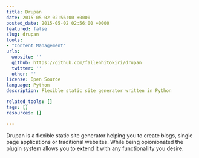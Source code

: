 ```yaml
---
title: Drupan
date: 2015-05-02 02:56:00 +0000
posted_date: 2015-05-02 02:56:00 +0000
featured: false
slug: drupan
tools:
- "Content Management"
urls:
  website: ''
  github: https://github.com/fallenhitokiri/drupan
  twitter: ''
  other: ''
license: Open Source
language: Python
description: Flexible static site generator written in Python

related_tools: []
tags: []
resources: []

---
```

Drupan is a flexible static site generator helping you to create blogs, single page applications or traditional websites. While being opionionated the plugin system allows you to extend it with any functionallity you desire.
